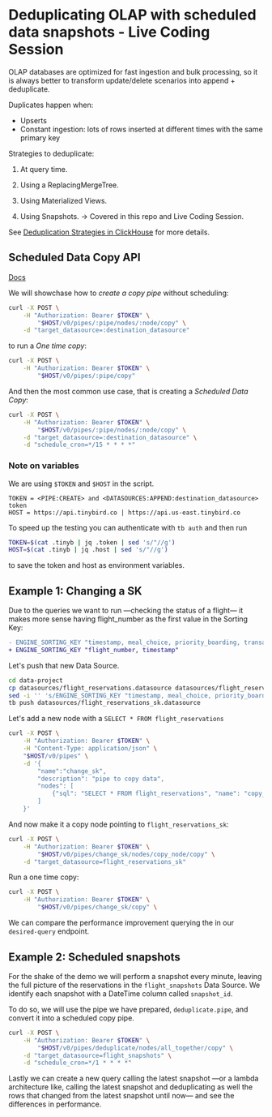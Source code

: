 # Deduplicating OLAP with scheduled data snapshots - Live Coding Session

OLAP databases are optimized for fast ingestion and bulk processing, so it is always better to transform update/delete scenarios into append + deduplicate.

Duplicates happen when:

- Upserts
- Constant ingestion: lots of rows inserted at different times with the same primary key

Strategies to deduplicate:

1. At query time.

1. Using a ReplacingMergeTree.

1. Using Materialized Views.

1. Using Snapshots. -> Covered in this repo and Live Coding Session.

See [Deduplication Strategies in ClickHouse](https://www.tinybird.co/docs/guides/deduplication-strategies.html) for more details.

## Scheduled Data Copy API

[Docs](https://www.tinybird.co/docs/api-reference/pipe-api.html#scheduled-data-copy-beta)

We will showchase how to _create a copy pipe_ without scheduling:

```bash
curl -X POST \
    -H "Authorization: Bearer $TOKEN" \
        "$HOST/v0/pipes/:pipe/nodes/:node/copy" \
    -d "target_datasource=:destination_datasource"
```

to run a _One time copy_:

```bash
curl -X POST \
    -H "Authorization: Bearer $TOKEN" \
        "$HOST/v0/pipes/:pipe/copy"
```

And then the most common use case, that is creating a _Scheduled Data Copy_:

```bash
curl -X POST \
    -H "Authorization: Bearer $TOKEN" \
        "$HOST/v0/pipes/:pipe/nodes/:node/copy" \
    -d "target_datasource=:destination_datasource" \
    -d "schedule_cron=*/15 * * * *"
```

### Note on variables

We are using `$TOKEN` and `$HOST` in the script.

```env
TOKEN = <PIPE:CREATE> and <DATASOURCES:APPEND:destination_datasource> token
HOST = https://api.tinybird.co | https://api.us-east.tinybird.co
```

To speed up the testing you can authenticate with `tb auth` and then run

```bash
TOKEN=$(cat .tinyb | jq .token | sed 's/"//g') 
HOST=$(cat .tinyb | jq .host | sed 's/"//g') 
```

to save the token and host as environment variables.

## Example 1: Changing a SK

Due to the queries we want to run —checking the status of a flight— it makes more sense having flight_number as the first value in the Sorting Key:

```diff
- ENGINE_SORTING_KEY "timestamp, meal_choice, priority_boarding, transaction_id"
+ ENGINE_SORTING_KEY "flight_number, timestamp"
```

Let's push that new Data Source.

```bash
cd data-project
cp datasources/flight_reservations.datasource datasources/flight_reservations_sk.datasource
sed -i '' 's/ENGINE_SORTING_KEY "timestamp, meal_choice, priority_boarding, transaction_id"/ENGINE_SORTING_KEY "flight_number, timestamp"/g' data-project/datasources/flight_reservations_sk.datasource
tb push datasources/flight_reservations_sk.datasource
```

Let's add a new node with a `SELECT * FROM flight_reservations`

```bash
curl -X POST \
    -H "Authorization: Bearer $TOKEN" \
    -H "Content-Type: application/json" \
    "$HOST/v0/pipes" \
    -d '{
        "name":"change_sk",
        "description": "pipe to copy data",
        "nodes": [
            {"sql": "SELECT * FROM flight_reservations", "name": "copy_node", "description": "just a select * to get all rows" }
        ]
    }'
```

And now make it a copy node pointing to `flight_reservations_sk`:

```bash
curl -X POST \
    -H "Authorization: Bearer $TOKEN" \
        "$HOST/v0/pipes/change_sk/nodes/copy_node/copy" \
    -d "target_datasource=flight_reservations_sk"
```

Run a one time copy:

```bash
curl -X POST \
    -H "Authorization: Bearer $TOKEN" \
        "$HOST/v0/pipes/change_sk/copy" \
```

We can compare the performance improvement querying the in our `desired-query` endpoint.

## Example 2: Scheduled snapshots

For the shake of the demo we will perform a snapshot every minute, leaving the full picture of the reservations in the `flight_snapshots` Data Source. We identify each snapshot with a DateTime column called `snapshot_id`.

To do so, we will use the pipe we have prepared, `deduplicate.pipe`, and convert it into a scheduled copy pipe.

```bash
curl -X POST \
    -H "Authorization: Bearer $TOKEN" \
        "$HOST/v0/pipes/deduplicate/nodes/all_together/copy" \
    -d "target_datasource=flight_snapshots" \
    -d "schedule_cron=*/1 * * * *"
```

Lastly we can create a new query calling the latest snapshot —or a lambda architecture like, calling the latest snapshot and deduplicating as well the rows that changed from the latest snapshot until now— and see the differences in performance.
